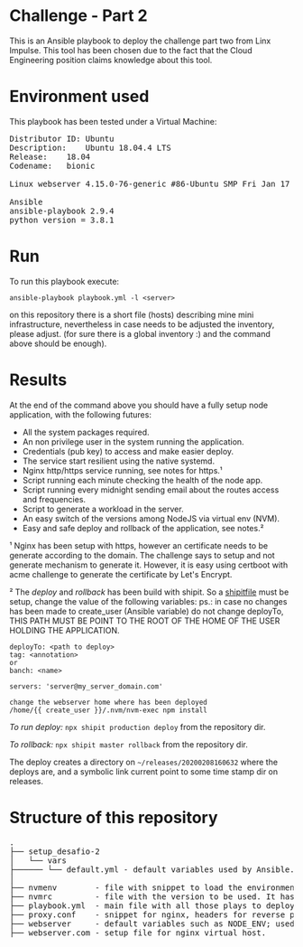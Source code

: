 # Challenge - Part 2

This is an Ansible playbook to deploy the challenge part two from
Linx Impulse. This tool has been chosen due to the fact that the Cloud
Engineering position claims knowledge about this tool.

# Environment used

This playbook has been tested under a Virtual Machine:
<pre>
Distributor ID:	Ubuntu
Description:	Ubuntu 18.04.4 LTS
Release:	18.04
Codename:	bionic

Linux webserver 4.15.0-76-generic #86-Ubuntu SMP Fri Jan 17 17:24:28 UTC 2020 x86_64 x86_64 x86_64 GNU/Linux

Ansible
ansible-playbook 2.9.4
python version = 3.8.1
</pre>

# Run

To run this playbook execute:

```
ansible-playbook playbook.yml -l <server>
```

on this repository there is a short file (hosts) describing mine mini
infrastructure, nevertheless in case needs to be adjusted the inventory,
please adjust. (for sure there is a global inventory :) and the
command above should be enough).

# Results

At the end of the command above you should have a fully setup node
application, with the following futures:

* All the system packages required.
* An non privilege user in the system running the application.
* Credentials (pub key) to access and make easier deploy.
* The service start resilient using the native systemd.
* Nginx http/https service running, see notes for https.¹
* Script running each minute checking the health of the node app.
* Script running every midnight sending email about the routes access and frequencies.
* Script to generate a workload in the server.
* An easy switch of the versions among NodeJS via virtual env (NVM).
* Easy and safe deploy and rollback of the application, see notes.²

¹ Nginx has been setup with https, however an certificate needs to be
generate according to the domain. The challenge says to setup and not
generate mechanism to generate it. However, it is easy using certboot
with acme challenge to generate the certificate by Let's Encrypt.

² The *deploy* and *rollback* has been build with shipit. So a
[shipitfile](https://github.com/alessandro11/desafio-2/blob/master/shipitfile.js)
must be setup, change the value of the following variables:
ps.: in case no changes has been made to create_user (Ansible variable)
do not change deployTo, THIS PATH MUST BE POINT TO THE ROOT OF THE
HOME OF THE USER HOLDING THE APPLICATION.

```
deployTo: <path to deploy>
tag: <annotation>
or
banch: <name>

servers: 'server@my_server_domain.com'

change the webserver home where has been deployed
/home/{{ create_user }}/.nvm/nvm-exec npm install
```

*To run deploy:* ```npx shipit production deploy``` from the
 repository dir.
 
*To rollback:* ```npx shipit master rollback``` from the repository
 dir.
 

The deploy creates a directory on ```~/releases/20200208160632```
where the deploys are, and a symbolic link current point to some time
stamp dir on releases.

# Structure of this repository

<pre>
.
├── setup_desafio-2
│   └── vars
├────── └── default.yml - default variables used by Ansible.
│
├── nvmenv        - file with snippet to load the environment of nvm/node.
├── nvmrc         - file with the version to be used. It has been locked for LTS.
├── playbook.yml  - main file with all those plays to deploy completely the challenge two.
├── proxy.conf    - snippet for nginx, headers for reverse proxy.
├── webserver     - default variables such as NODE_ENV; used for some scripts.
├── webserver.com - setup file for nginx virtual host.
</pre>
